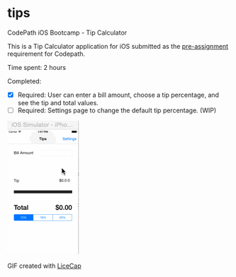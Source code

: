 # tips
CodePath iOS Bootcamp - Tip Calculator

This is a Tip Calculator application for iOS submitted as the [pre-assignment](https://gist.github.com/timothy1ee/7747214) requirement for Codepath.

Time spent: 2 hours

Completed:

* [x] Required: User can enter a bill amount, choose a tip percentage, and see the tip and total values.
* [ ] Required: Settings page to change the default tip percentage. (WIP)

![Video Walkthrough](anim_tip_calculator.gif)

GIF created with [LiceCap](http://www.cockos.com/licecap/)
